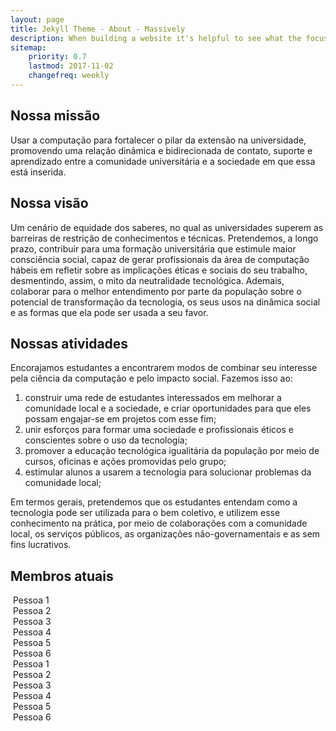 ```yaml
---
layout: page
title: Jekyll Theme - About - Massively
description: When building a website it's helpful to see what the focus of your site is. This page is an example of how to show a website's focus.
sitemap:
    priority: 0.7
    lastmod: 2017-11-02
    changefreq: weekly
---
```

## Nossa missão

Usar a computação para fortalecer o pilar da extensão na universidade, promovendo uma relação dinâmica e bidirecionada de contato, suporte e aprendizado entre a comunidade universitária e a sociedade em que essa está inserida.

## Nossa visão

Um cenário de equidade dos saberes, no qual as universidades superem as barreiras de restrição de conhecimentos e técnicas. Pretendemos, a longo prazo, contribuir para uma formação universitária que estimule maior consciência social, capaz de gerar profissionais da área de computação hábeis em refletir sobre as implicações éticas e sociais do seu trabalho, desmentindo, assim, o mito da neutralidade tecnológica. Ademais, colaborar para o melhor entendimento por parte da população sobre o potencial de transformação da tecnologia, os seus usos na dinâmica social e as formas que ela pode ser usada a seu favor.

## Nossas atividades

Encorajamos estudantes a encontrarem modos de combinar seu interesse pela ciência da computação e pelo impacto social. Fazemos isso ao:

1. construir uma rede de estudantes interessados em melhorar a comunidade local e a sociedade, e criar oportunidades para que eles possam engajar-se em projetos com esse fim;
2. unir esforços para formar uma sociedade e profissionais éticos e conscientes sobre o uso da tecnologia;
3. promover a educação tecnológica igualitária da população por meio de cursos, oficinas e ações promovidas pelo grupo;
4. estimular alunos a usarem a tecnologia para solucionar problemas da comunidade local;

<div class="box">
  <p>
  Em termos gerais, pretendemos que os estudantes entendam como a tecnologia pode ser utilizada para o bem coletivo, e utilizem esse conhecimento na prática, por meio de colaborações com a comunidade local, os serviços públicos, as organizações não-governamentais e as sem fins lucrativos.
  </p>
</div>

## Membros atuais

<div class="box alt">
	<div class="row 50% uniform">
		<div class="2u">
			<span class="image fit"><img src="{{ "/images/bruna.JPG" | absolute_url }}" alt="" /></span>
			Pessoa 1
		</div>
		<div class="2u">
			<span class="image fit"><img src="{{ "/images/pic02.jpg" | absolute_url }}" alt="" /></span>
			Pessoa 2
		</div>
		<div class="2u">
			<span class="image fit"><img src="{{ "/images/pic02.jpg" | absolute_url }}" alt="" /></span>
			Pessoa 3
		</div>
		<div class="2u">
			<span class="image fit"><img src="{{ "/images/pic02.jpg" | absolute_url }}" alt="" /></span>
			Pessoa 4
		</div>
		<div class="2u">
			<span class="image fit"><img src="{{ "/images/pic02.jpg" | absolute_url }}" alt="" /></span>
			Pessoa 5
		</div>
		<div class="2u$">
			<span class="image fit"><img src="{{ "/images/pic02.jpg" | absolute_url }}" alt="" /></span>
			Pessoa 6
		</div>
		<div class="2u">
			<span class="image fit"><img src="{{ "/images/pic02.jpg" | absolute_url }}" alt="" /></span>
			Pessoa 1
		</div>
		<div class="2u">
			<span class="image fit"><img src="{{ "/images/pic02.jpg" | absolute_url }}" alt="" /></span>
			Pessoa 2
		</div>
		<div class="2u">
			<span class="image fit"><img src="{{ "/images/pic02.jpg" | absolute_url }}" alt="" /></span>
			Pessoa 3
		</div>
		<div class="2u">
			<span class="image fit"><img src="{{ "/images/pic02.jpg" | absolute_url }}" alt="" /></span>
			Pessoa 4
		</div>
		<div class="2u">
			<span class="image fit"><img src="{{ "/images/pic02.jpg" | absolute_url }}" alt="" /></span>
			Pessoa 5
		</div>
		<div class="2u$">
			<span class="image fit"><img src="{{ "/images/pic02.jpg" | absolute_url }}" alt="" /></span>
			Pessoa 6
		</div>
	</div>
</div>
